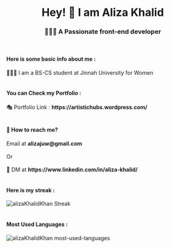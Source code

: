 <h1 align="center" >Hey!  👋 I am <b>Aliza Khalid</b></h1>
<h3 align="center">👩🏼‍💻 A Passionate front-end developer</h3><br>
<h4>Here is some basic info about me : </h4>
👩🏻‍🎓 I am a BS-CS student at Jinnah University for Women <br><br>
<h4>You can Check my Portfolio : </h4>
🎭 Portfolio Link : <b>https://artistichubs.wordpress.com/</b><br><br>

<h4>💬 How to reach me?</h4> 
Email at <b>alizajuw@gmail.com</b>
<br><br>
Or
<br><br>
💬 DM at <b>https://www.linkedin.com/in/aliza-khalid/</b>
<br><br>
<h4>Here is my streak : </h4>
<img src="https://github-readme-streak-stats.herokuapp.com/?user=alizaKhalidKhan&" alt="alizaKhalidKhan Streak" />
<br><br>
<h4>Most Used Languages : </h4>
<img src="https://github-readme-stats.vercel.app/api/top-langs?username=alizaKhalidKhan&show_icons=true&locale=en&layout=compact" alt="alizaKhalidKhan most-used-languages" />
